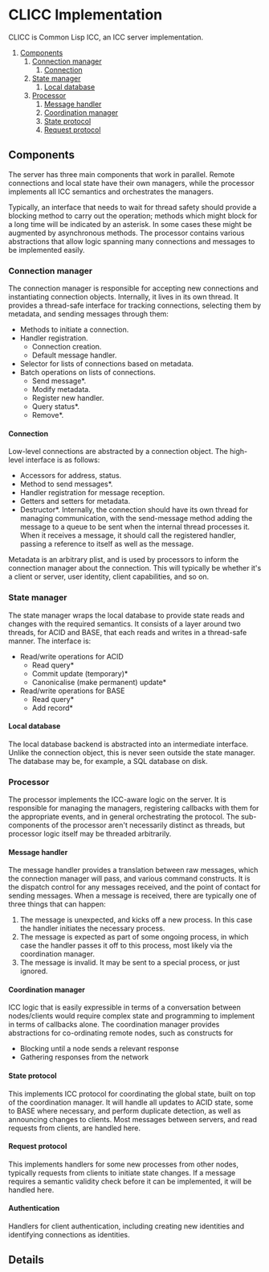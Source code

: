# CLICC Implementation

CLICC is Common Lisp ICC, an ICC server implementation.

1. [Components](#components)
   1. [Connection manager](#connection-manager)
      1. [Connection](#connection)
   2. [State manager](#state-manager)
      1. [Local database](#local-database)
   3. [Processor](#processor)
      1. [Message handler](#message-handler)
      2. [Coordination manager](#coordination-manager)
      3. [State protocol](#state-protocol)
      4. [Request protocol](#request-protocol)

## Components

The server has three main components that work in parallel. Remote connections and local state have their own managers, while the processor implements all ICC semantics and orchestrates the managers.

Typically, an interface that needs to wait for thread safety should provide a blocking method to carry out the operation; methods which might block for a long time will be indicated by an asterisk. In some cases these might be augmented by asynchronous methods. The processor contains various abstractions that allow logic spanning many connections and messages to be implemented easily.


### Connection manager

The connection manager is responsible for accepting new connections and instantiating connection objects. Internally, it lives in its own thread. It provides a thread-safe interface for tracking connections, selecting them by metadata, and sending messages through them:
* Methods to initiate a connection.
* Handler registration.
    * Connection creation.
    * Default message handler.
* Selector for lists of connections based on metadata.
* Batch operations on lists of connections.
    * Send message*.
    * Modify metadata.
    * Register new handler.
    * Query status*.
    * Remove*.

#### Connection

Low-level connections are abstracted by a connection object. The high-level interface is as follows:
* Accessors for address, status.
* Method to send messages*.
* Handler registration for message reception.
* Getters and setters for metadata.
* Destructor*.
Internally, the connection should have its own thread for managing communication, with the send-message method adding the message to a queue to be sent when the internal thread processes it. When it receives a message, it should call the registered handler, passing a reference to itself as well as the message. 

Metadata is an arbitrary plist, and is used by processors to inform the connection manager about the connection. This will typically be whether it's a client or server, user identity, client capabilities, and so on.


### State manager

The state manager wraps the local database to provide state reads and changes with the required semantics. It consists of a layer around two threads, for ACID and BASE, that each reads and writes in a thread-safe manner. The interface is:
* Read/write operations for ACID
    * Read query*
    * Commit update (temporary)*
    * Canonicalise (make permanent) update*
* Read/write operations for BASE
    * Read query*
    * Add record*

#### Local database

The local database backend is abstracted into an intermediate interface. Unlike the connection object, this is never seen outside the state manager. The database may be, for example, a SQL database on disk.


### Processor

The processor implements the ICC-aware logic on the server. It is responsible for managing the managers, registering callbacks with them for the appropriate events, and in general orchestrating the protocol. The sub-components of the processor aren't necessarily distinct as threads, but processor logic itself may be threaded arbitrarily.

#### Message handler

The message handler provides a translation between raw messages, which the connection manager will pass, and various command constructs. It is the dispatch control for any messages received, and the point of contact for sending messages. When a message is received, there are typically one of three things that can happen:
1. The message is unexpected, and kicks off a new process. In this case the handler initiates the necessary process.
2. The message is expected as part of some ongoing process, in which case the handler passes it off to this process, most likely via the coordination manager.
3. The message is invalid. It may be sent to a special process, or just ignored.

#### Coordination manager

ICC logic that is easily expressible in terms of a conversation between nodes/clients would require complex state and programming to implement in terms of callbacks alone. The coordination manager provides abstractions for co-ordinating remote nodes, such as constructs for
* Blocking until a node sends a relevant response
* Gathering responses from the network

#### State protocol

This implements ICC protocol for coordinating the global state, built on top of the coordination manager. It will handle all updates to ACID state, some to BASE where necessary, and perform duplicate detection, as well as announcing changes to clients. Most messages between servers, and read requests from clients, are handled here.

#### Request protocol

This implements handlers for some new processes from other nodes, typically requests from clients to initiate state changes. If a message requires a semantic validity check before it can be implemented, it will be handled here.

#### Authentication

Handlers for client authentication, including creating new identities and identifying connections as identities.

## Details
